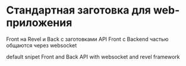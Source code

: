 # Стандартная заготовка для web-приложения 

Front на Revel и Back c заготовками API
Front с Backend частью общаются через websocket

default snipet Front and Back API with websocket and revel framework
